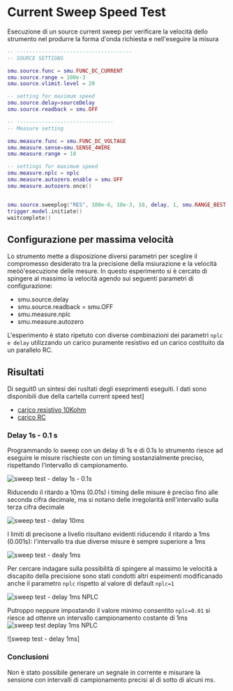 # Current Sweep Speed Test

Esecuzione di un source current sweep per verificare la velocità dello strumento nel produrre la forma d'onda richiesta e nell'eseguire la misura

```lua
-- -------------------------------------
-- SOURCE SETTIGNS

smu.source.func = smu.FUNC_DC_CURRENT
smu.source.range = 100e-3
smu.source.vlimit.level = 20

-- setting for maximum speed 
smu.source.delay=sourceDelay
smu.source.readback = smu.OFF

-- -------------------------------
-- Measure setting

smu.measure.func = smu.FUNC_DC_VOLTAGE
smu.measure.sense=smu.SENSE_4WIRE
smu.measure.range = 10

-- settings for maximum speed
smu.measure.nplc = nplc
smu.measure.autozero.enable = smu.OFF
smu.measure.autozero.once()


smu.source.sweeplog("RES", 100e-6, 10e-3, 10, delay, 1, smu.RANGE_BEST, smu.OFF)
trigger.model.initiate()
waitcomplete()
```

## Configurazione per massima velocità

Lo strumento mette a disposizione diversi parametri per sceglire il compromesso desiderato tra la precisione della msiurazione e la velocità meòò'esecuzione delle mesure. In questo esperimento si è cercato di spingere al massimo la velocità agendo sui seguenti parametri di configurazione:

- smu.source.delay
- smu.source.readback = smu.OFF
- smu.measure.nplc
- smu.measure.autozero

L'esperimento è stato ripetuto con diverse combinazioni dei parametri `nplc e delay` utilizzando un carico puramente resistivo ed un carico costituito da un parallelo RC.

## Risultati

Di seguit0 un sintesi dei rusltati degli eseprimenti eseguiti. I dati sono disponibili due della cartella current speed test]

- [carico resistivo 10Kohm](../current-sweep-speed-test/current_sweep_test_R10K_LOAD.txt) 
- [carico RC](../current-sweep-speed-test/current_sweep_test_R10K_LOAD.txt)

### Delay 1s - 0.1 s

Programmando lo sweep con un delay di 1s e di 0.1s lo strumento riesce ad eseguire le misure rischieste con un timing sostanzialmente preciso, rispettando l'intervallo di campionamento.

![sweep test - delay 1s - 0.1s](../media/currrent_sweep_test_100ms.png)

Riducendo il ritardo a 10ms (0.01s) i timing delle misure è preciso fino alle seconda cifra decimale, ma si notano delle irregolarità enll'intervallo sulla terza cifra decimale

![sweep test - delay 10ms](../media/currrent_sweep_test_10ms.png)

I limiti di precisone a livello risultano evidenti riducendo il ritardo a 1ms (0.001s): l'intervallo tra due diverse misure è sempre superiore a 1ms

![sweep test - dealy 1ms](../media/currrent_sweep_test_1ms.png)

Per cercare indagare sulla possibilità di spingere al massimo le velocità a discapito della precisione sono stati condotti altri espeimenti modificanado anche il parametro `nplc` rispetto al valore di default `nplc=1`

![sweep test - delay 1ms NPLC](../media/currrent_sweep_test_1ms._npcl.png)

Putroppo neppure impostando il valore minimo consentito `nplc=0.01` si riesce ad ottenre un intervallo campionamento costante di 1ms
![sweep test deplay 1ms NPLC](../media/currrent_sweep_test_1ms._npcl_RC_load.png) 

![sweep test - delay 1ms]

### Conclusioni

Non è stato possibile generare un segnale in corrente e misurare la sensione con intervalli di campionamento precisi al di sotto di alcuni ms.
